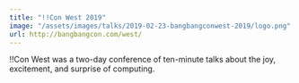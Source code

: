 ```yaml
---
title: "!!Con West 2019"
image: "/assets/images/talks/2019-02-23-bangbangconwest-2019/logo.png"
url: http://bangbangcon.com/west/
---
```


!!Con West was a two-day conference of ten-minute talks about the joy,
excitement, and surprise of computing.
